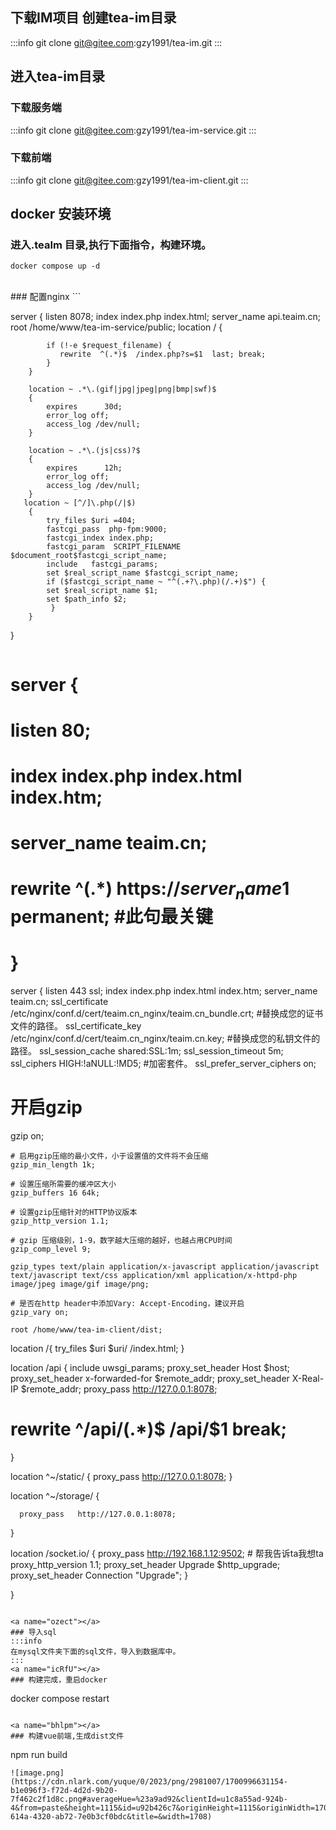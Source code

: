 <a name="RlEyN"></a>

## 下载IM项目 创建tea-im目录

:::info
git clone git@gitee.com:gzy1991/tea-im.git
:::
<a name="ELNaK"></a>

## 进入tea-im目录

<a name="y0u2l"></a>

### 下载服务端

:::info
git clone git@gitee.com:gzy1991/tea-im-service.git
:::
<a name="A7wiD"></a>

### 下载前端

:::info
git clone git@gitee.com:gzy1991/tea-im-client.git
:::

<a name="zNQyu"></a>

## docker 安装环境

<a name="gea8Y"></a>

### 进入.teaIm 目录,执行下面指令，构建环境。

```
docker compose up -d
```

<br />
<a name="sMwZw"></a>
### 配置nginx 
```


server {
listen 8078;
index index.php index.html;
server_name api.teaim.cn;
root /home/www/tea-im-service/public;
location / {

            if (!-e $request_filename) {
               rewrite  ^(.*)$  /index.php?s=$1  last; break;
            }
        }

        location ~ .*\.(gif|jpg|jpeg|png|bmp|swf)$
        {
            expires      30d;
            error_log off;
            access_log /dev/null;
        }

        location ~ .*\.(js|css)?$
        {
            expires      12h;
            error_log off;
            access_log /dev/null;
        }
       location ~ [^/]\.php(/|$)
       	{
       		try_files $uri =404;
       		fastcgi_pass  php-fpm:9000;
       		fastcgi_index index.php;
       		fastcgi_param  SCRIPT_FILENAME    $document_root$fastcgi_script_name;
            include   fastcgi_params;
            set $real_script_name $fastcgi_script_name;
            if ($fastcgi_script_name ~ "^(.+?\.php)(/.+)$") {
            set $real_script_name $1;
            set $path_info $2;
             }
       	}

}

```

```

# server {

# listen 80;

# index index.php index.html  index.htm;

# server_name teaim.cn;

# rewrite ^(.*) https://$server_name$1 permanent; #此句最关键

#

#

# }

server {
listen 443 ssl;
index index.php index.html index.htm;
server_name teaim.cn;
ssl_certificate /etc/nginx/conf.d/cert/teaim.cn_nginx/teaim.cn_bundle.crt; #替换成您的证书文件的路径。
ssl_certificate_key /etc/nginx/conf.d/cert/teaim.cn_nginx/teaim.cn.key; #替换成您的私钥文件的路径。
ssl_session_cache shared:SSL:1m;
ssl_session_timeout 5m;
ssl_ciphers HIGH:!aNULL:!MD5; #加密套件。
ssl_prefer_server_ciphers on;

# 开启gzip

gzip on;

    # 启用gzip压缩的最小文件，小于设置值的文件将不会压缩
    gzip_min_length 1k;

    # 设置压缩所需要的缓冲区大小
    gzip_buffers 16 64k;

    # 设置gzip压缩针对的HTTP协议版本
    gzip_http_version 1.1;

    # gzip 压缩级别，1-9，数字越大压缩的越好，也越占用CPU时间
    gzip_comp_level 9;

    gzip_types text/plain application/x-javascript application/javascript text/javascript text/css application/xml application/x-httpd-php image/jpeg image/gif image/png;

    # 是否在http header中添加Vary: Accept-Encoding，建议开启
    gzip_vary on;

    root /home/www/tea-im-client/dist;

location /{
try_files $uri $uri/ /index.html;
}

location /api {
include uwsgi_params;
proxy_set_header Host $host;
proxy_set_header x-forwarded-for $remote_addr;
proxy_set_header X-Real-IP $remote_addr;
proxy_pass   http://127.0.0.1:8078;

# rewrite ^/api/(.*)$ /api/$1 break;

}

location ^~/static/ {
proxy_pass   http://127.0.0.1:8078;
}

location ^~/storage/ {

      proxy_pass   http://127.0.0.1:8078;

}

location /socket.io/ {
proxy_pass http://192.168.1.12:9502; # 帮我告诉ta我想ta
proxy_http_version 1.1;
proxy_set_header Upgrade $http_upgrade;
proxy_set_header Connection "Upgrade";
}

}

```

<a name="ozect"></a>
### 导入sql
:::info
在mysql文件夹下面的sql文件，导入到数据库中。
:::
<a name="icRfU"></a>
### 构建完成，重启docker
```

docker compose restart

```

<a name="bhlpm"></a>
### 构建vue前端,生成dist文件
```

npm run build

```
![image.png](https://cdn.nlark.com/yuque/0/2023/png/2981007/1700996631154-b1e096f3-f72d-4d2d-9b20-7f462c2f1d8c.png#averageHue=%23a9ad92&clientId=u1c8a55ad-924b-4&from=paste&height=1115&id=u92b426c7&originHeight=1115&originWidth=1708&originalType=binary&ratio=1&rotation=0&showTitle=false&size=1091854&status=done&style=none&taskId=uacfd2adb-614a-4320-ab72-7e0b3cf0bdc&title=&width=1708)

